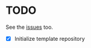 # TODO
See the [issues](https://github.com/{{cookiecutter.author}}/{{cookiecutter.package_name}}/issues) too.
- [X] Initialize template repository
